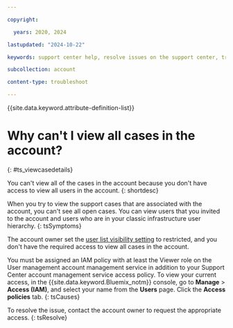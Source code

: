 ```yaml
---

copyright:

  years: 2020, 2024

lastupdated: "2024-10-22"

keywords: support center help, resolve issues on the support center, trouble support center, personalized help

subcollection: account

content-type: troubleshoot

---
```


{{site.data.keyword.attribute-definition-list}}

# Why can't I view all cases in the account?
{: #ts_viewcasedetails}

You can't view all of the cases in the account because you don't have access to view all users in the account.
{: shortdesc}

When you try to view the support cases that are associated with the account, you can't see all open cases. You can view users that you invited to the account and users who are in your classic infrastructure user hierarchy.
{: tsSymptoms}

The account owner set the [user list visibility setting](/docs/account?topic=account-iam-user-setting#userlistview) to restricted, and you don't have the required access to view all cases in the account.

You must be assigned an IAM policy with at least the Viewer role on the User management account management service in addition to your Support Center account management service access policy. To view your current access, in the {{site.data.keyword.Bluemix_notm}} console, go to **Manage** > **Access (IAM)**, and select your name from the **Users** page. Click the **Access policies** tab.
{: tsCauses}

To resolve the issue, contact the account owner to request the appropriate access.
{: tsResolve}
